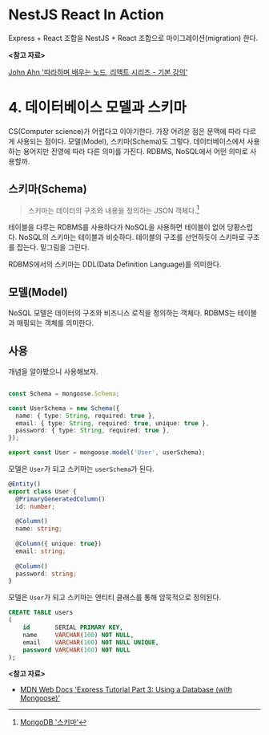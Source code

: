 # NestJS React In Action

Express + React 조합을 NestJS + React 조합으로 마이그레이션(migration) 한다.

**<참고 자료>**

[John Ahn '따라하며 배우는 노드, 리액트 시리즈 - 기본 강의'](https://inf.run/HGxe)

# 4. 데이터베이스 모델과 스키마

CS(Computer science)가 어렵다고 이야기한다. 가장 어려운 점은 문맥에 따라 다르게 사용되는 점이다. 모델(Model), 스키마(Schema)도 그렇다.
데이터베이스에서 사용하는 용어지만 진영에 따라 다른 의미를 가진다. RDBMS, NoSQL에서 어떤 의미로 사용할까.

## 스키마(Schema)

> 스키마는 데이터의 구조와 내용을 정의하는 JSON 객체다.[^1]

테이블을 다루는 RDBMS를 사용하다가 NoSQL을 사용하면 테이블이 없어 당황스럽다. NoSQL의 스키마는 테이블과 비슷하다. 테이블의 구조를 선언하듯이
스키마로 구조를 잡는다. 밑그림을 그린다.

RDBMS에서의 스키마는 DDL(Data Definition Language)를 의미한다.

## 모델(Model)

NoSQL 모델은 데이터의 구조와 비즈니스 로직을 정의하는 객체다. RDBMS는 테이블과 매핑되는 객체를 의미한다.

## 사용

개념을 알아봤으니 사용해보자.

```typescript

const Schema = mongoose.Schema;

const UserSchema = new Schema({
  name: { type: String, required: true },
  email: { type: String, required: true, unique: true },
  password: { type: String, required: true },
});

export const User = mongoose.model('User', userSchema);
```

모델은 `User`가 되고 스키마는 `userSchema`가 된다.

```typescript
@Entity() 
export class User {
  @PrimaryGeneratedColumn()
  id: number;
  
  @Column()
  name: string;
  
  @Column({ unique: true})
  email: string;
  
  @Column()
  password: string;
}
```

모델은 `User`가 되고 스키마는 엔티티 클래스를 통해 암묵적으로 정의된다.

```sql
CREATE TABLE users
(
    id       SERIAL PRIMARY KEY,
    name     VARCHAR(100) NOT NULL,
    email    VARCHAR(100) NOT NULL UNIQUE,
    password VARCHAR(100) NOT NULL
);
```

**<참고 자료>**

* [MDN Web Docs 'Express Tutorial Part 3: Using a Database (with Mongoose)'](https://developer.mozilla.org/en-US/docs/Learn/Server-side/Express_Nodejs/mongoose)

[^1]: [MongoDB '스키마'](https://www.mongodb.com/ko-kr/docs/atlas/app-services/schemas/)
